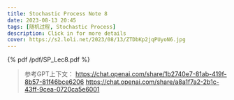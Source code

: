 ```yaml
---
title: Stochastic Process Note 8
date: 2023-08-13 20:45
tags: [随机过程, Stochastic Process]
description: Click in for more details
cover: https://s2.loli.net/2023/08/13/ZTDbKp2jqPUyoN6.jpg
---
```


{% pdf /pdf/SP_Lec8.pdf %}



> 参考GPT上下文：
> https://chat.openai.com/share/1b2740e7-81ab-419f-8b57-81f46bce6206
> https://chat.openai.com/share/a8a1f7a2-2b1c-43ff-9cea-0720ca5e6001